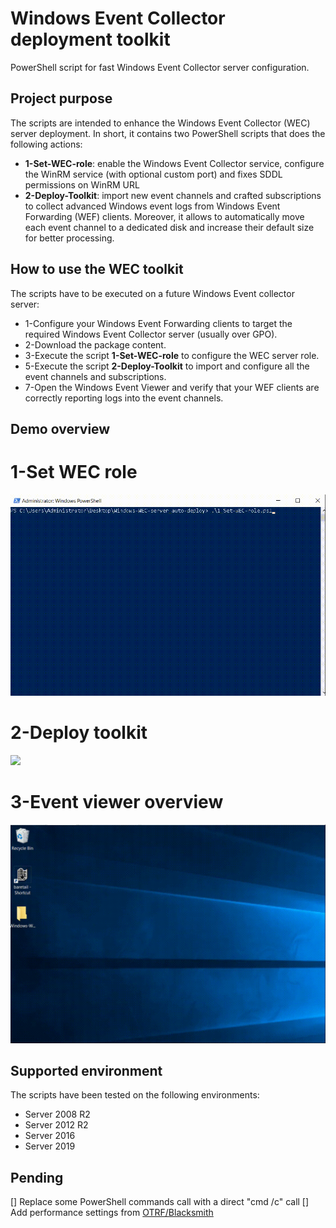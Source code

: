 # Windows Event Collector deployment toolkit
PowerShell script for fast Windows Event Collector server configuration.

## Project purpose
The scripts are intended to enhance the Windows Event Collector (WEC) server deployment. In short, it contains two PowerShell scripts that does the following actions:
* **1-Set-WEC-role**: enable the Windows Event Collector service, configure the WinRM service (with optional custom port) and fixes SDDL permissions on WinRM URL
* **2-Deploy-Toolkit**: import new event channels and crafted subscriptions to collect advanced Windows event logs from Windows Event Forwarding (WEF) clients. Moreover, it allows to automatically move each event channel to a dedicated disk and increase their default size for better processing.

## How to use the WEC toolkit
The scripts have to be executed on a future Windows Event collector server:
* 1-Configure your Windows Event Forwarding clients to target the required Windows Event Collector server (usually over GPO).
* 2-Download the package content.
* 3-Execute the script **1-Set-WEC-role** to configure the WEC server role.
* 5-Execute the script **2-Deploy-Toolkit** to import and configure all the event channels and subscriptions. 
* 7-Open the Windows Event Viewer and verify that your WEF clients are correctly reporting logs into the event channels.

## Demo overview
# 1-Set WEC role
![](/demo/1-Set-WEC-role.gif)

# 2-Deploy toolkit
![](/demo/2-Deploy-Toolkit.gif)

# 3-Event viewer overview
![](/demo/3-Event-viewer-overview.gif)

## Supported environment
The scripts have been tested on the following environments:
* Server 2008 R2
* Server 2012 R2
* Server 2016
* Server 2019

## Pending
[] Replace some PowerShell commands call with a direct "cmd /c" call
[] Add performance settings from [OTRF/Blacksmith](https://github.com/OTRF/Blacksmith/blob/master/resources/scripts/powershell/auditing/Configure-WEC.ps1)